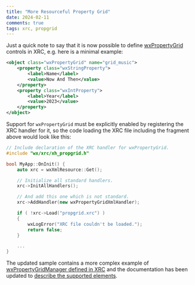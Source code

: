 ```yaml
---
title: "More Resourceful Property Grid"
date: 2024-02-11
comments: true
tags: xrc, propgrid
---
```


Just a quick note to say that it is now possible to define [wxPropertyGrid][1]
controls in XRC, e.g. here is a minimal example:

```xml
<object class="wxPropertyGrid" name="grid_music">
    <property class="wxStringProperty">
        <label>Name</label>
        <value>Now And Then</value>
    </property>
    <property class="wxIntProperty">
        <label>Year</label>
        <value>2023</value>
    </property>
</object>
```

Support for `wxPropertyGrid` must be explicitly enabled by registering the XRC
handler for it, so the code loading the XRC file including the fragment above
would look like this:

```cpp
// Include declaration of the XRC handler for wxPropertyGrid.
#include "wx/xrc/xh_propgrid.h"

bool MyApp::OnInit() {
    auto xrc = wxXmlResource::Get();

    // Initialize all standard handlers.
    xrc->InitAllHandlers();

    // And add this one which is not standard.
    xrc->AddHandler(new wxPropertyGridXmlHandler);

    if ( !xrc->Load("propgrid.xrc") )
    {
        wxLogError("XRC file couldn't be loaded.");
        return false;
    }

    ...
}
```

The updated sample contains a more complex example of [wxPropertyGridManager
defined in XRC][2] and the documentation has been updated to [describe the
supported elements][3].

[1]: https://docs.wxwidgets.org/latest/classwx_property_grid.html
[2]: https://github.com/wxWidgets/wxWidgets/blob/master/samples/propgrid/propgrid.xrc
[3]: https://docs.wxwidgets.org/latest/overview_xrcformat.html#xrc_wxpropertygrid

